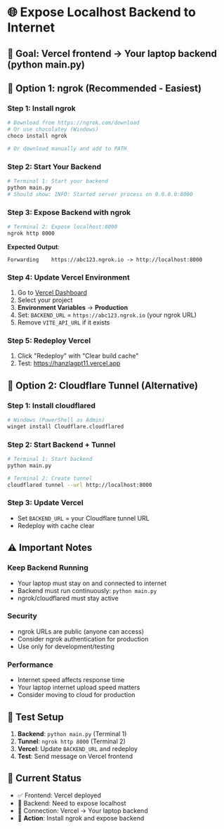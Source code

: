 # 🌐 Expose Localhost Backend to Internet

## 🎯 **Goal**: Vercel frontend → Your laptop backend (python main.py)

## 🚀 **Option 1: ngrok (Recommended - Easiest)**

### **Step 1: Install ngrok**
```bash
# Download from https://ngrok.com/download
# Or use chocolatey (Windows)
choco install ngrok

# Or download manually and add to PATH
```

### **Step 2: Start Your Backend**
```bash
# Terminal 1: Start your backend
python main.py
# Should show: INFO: Started server process on 0.0.0.0:8000
```

### **Step 3: Expose Backend with ngrok**
```bash
# Terminal 2: Expose localhost:8000
ngrok http 8000
```

**Expected Output**:
```
Forwarding    https://abc123.ngrok.io -> http://localhost:8000
```

### **Step 4: Update Vercel Environment**
1. Go to [Vercel Dashboard](https://vercel.com/dashboard)
2. Select your project
3. **Environment Variables** → **Production**
4. Set: `BACKEND_URL` = `https://abc123.ngrok.io` (your ngrok URL)
5. Remove `VITE_API_URL` if it exists

### **Step 5: Redeploy Vercel**
1. Click "Redeploy" with "Clear build cache"
2. Test: https://hanzlagpt11.vercel.app

## 🔄 **Option 2: Cloudflare Tunnel (Alternative)**

### **Step 1: Install cloudflared**
```bash
# Windows (PowerShell as Admin)
winget install Cloudflare.cloudflared
```

### **Step 2: Start Backend + Tunnel**
```bash
# Terminal 1: Start backend
python main.py

# Terminal 2: Create tunnel
cloudflared tunnel --url http://localhost:8000
```

### **Step 3: Update Vercel**
- Set `BACKEND_URL` = your Cloudflare tunnel URL
- Redeploy with cache clear

## ⚠️ **Important Notes**

### **Keep Backend Running**
- Your laptop must stay on and connected to internet
- Backend must run continuously: `python main.py`
- ngrok/cloudflared must stay active

### **Security**
- ngrok URLs are public (anyone can access)
- Consider ngrok authentication for production
- Use only for development/testing

### **Performance**
- Internet speed affects response time
- Your laptop internet upload speed matters
- Consider moving to cloud for production

## 🧪 **Test Setup**

1. **Backend**: `python main.py` (Terminal 1)
2. **Tunnel**: `ngrok http 8000` (Terminal 2)
3. **Vercel**: Update `BACKEND_URL` and redeploy
4. **Test**: Send message on Vercel frontend

## 📱 **Current Status**
- ✅ Frontend: Vercel deployed
- 🔄 Backend: Need to expose localhost
- 🔄 Connection: Vercel → Your laptop backend
- 🎯 **Action**: Install ngrok and expose backend
